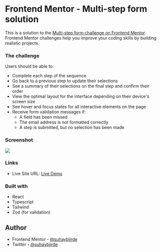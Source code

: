 # Frontend Mentor - Multi-step form solution

This is a solution to the [Multi-step form challenge on Frontend Mentor](https://www.frontendmentor.io/challenges/multistep-form-YVAnSdqQBJ). Frontend Mentor challenges help you improve your coding skills by building realistic projects. 


### The challenge

Users should be able to:

- Complete each step of the sequence
- Go back to a previous step to update their selections
- See a summary of their selections on the final step and confirm their order
- View the optimal layout for the interface depending on their device's screen size
- See hover and focus states for all interactive elements on the page
- Receive form validation messages if:
  - A field has been missed
  - The email address is not formatted correctly
  - A step is submitted, but no selection has been made

### Screenshot

![](./design/desktop-preview.jpg)

### Links

- Live Site URL: [Live Demo](https://multi-step-form-suh.netlify.app/)

### Built with

- React
- Typescript
- Tailwind
- Zod (for validation)


## Author

- Frontend Mentor - [@suhaybjirde](https://www.frontendmentor.io/profile/suhaybjirde)
- Twitter - [@suhaybjirde](https://x.com/suhaybjirde)
